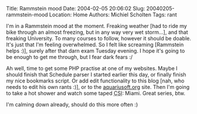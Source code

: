 Title: Rammstein mood
Date: 2004-02-05 20:06:02
Slug: 20040205-rammstein-mood
Location: Home
Authors: Michiel Scholten
Tags: rant

<p>I'm in a Rammstein mood at the moment. Freaking weather [had to ride my bike through an almost freezing, but in any way very wet storm...], and that freaking University. To many courses to follow, however it should be doable. It's just that I'm feeling overwhelmed. So I felt like screaming [Rammstein helps :)], surely after that darn exam Tuesday evening. I hope it's going to be enough to get me through, but I fear dark fears :/</p>
<p>Ah well, time to get some PHP practise at one of my websites. Maybe I should finish that Schedule parser I started earlier this day, or finally finish my nice bookmarks script. Or add edit functionality to this blog [nah, who needs to edit his own rants :)], or to the <a href="/">aquariusoft.org</a> site. Then I'm going to take a hot shower and watch some taped <acronym title="Crime Scene Investigation">CSI</acronym>: Miami. Great series, btw.</p>
<p>I'm calming down already, should do this more often :)</p>